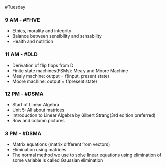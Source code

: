 #Tuesday 
### 9 AM - #FHVE 
- Ethics, morality and integrity
- Balance between sensibility and sensability
- Health and nutrition

### 11 AM - #DLD 
- Derivation of flip flops from D
- Finite state machines(FSMs): Mealy and Moore Machine
- Mealy machine: output = f(input, present state)
- Moore machine: output = f(present state)

### 12 PM - #DSMA 
- Start of Linear Algebra
- Unit 5: All about matrices
- Introduction to Linear Algebra by Gilbert Strang(3rd edition preferred)
- Row and column pictures

### 3 PM - #DSMA 
- Matrix equations (matrix different from vectors)
- Elimination using matrices
- The normal method we use to solve linear equations using elimination of some variable is called Gaussian elimination

